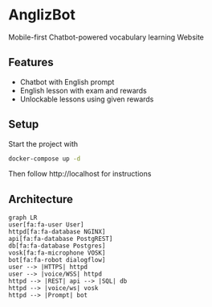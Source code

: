 # AnglizBot

Mobile-first Chatbot-powered vocabulary learning Website

## Features

- Chatbot with English prompt
- English lesson with exam and rewards
- Unlockable lessons using given rewards

## Setup

Start the project with
```sh
docker-compose up -d
```
Then follow http://localhost for instructions

## Architecture

```mermaid
graph LR
user[fa:fa-user User]
httpd[fa:fa-database NGINX]
api[fa:fa-database PostgREST]
db[fa:fa-database Postgres]
vosk[fa:fa-microphone VOSK]
bot[fa:fa-robot dialogflow]
user --> |HTTPS| httpd
user --> |voice/WSS| httpd
httpd --> |REST| api --> |SQL| db
httpd --> |voice/ws| vosk
httpd --> |Prompt| bot
```
